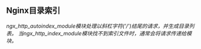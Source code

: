  ## Nginx目录索引

*ngx_http_autoindex_module模块处理以斜杠字符('/')结尾的请求，并生成目录列表。
当ngx_http_index_module模块找不到索引文件时，通常会将请求传递给模块。*

 